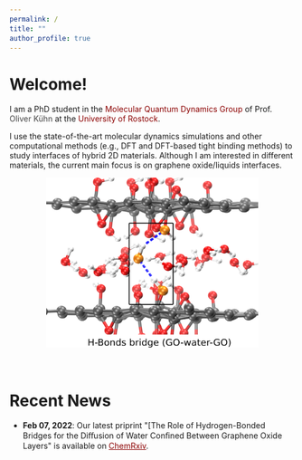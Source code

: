 ```yaml
---
permalink: /
title: ""
author_profile: true
---
```


Welcome!
======
I am a PhD student in the <a style="color: #8B0000; text-decoration:none" href="http://web.physik.uni-rostock.de/quantendynamik/index.html">Molecular Quantum Dynamics Group</a> of Prof. <a style="color: #454545; text-decoration:none" href="http://web.physik.uni-rostock.de/quantendynamik/staff/kuehn.html">Oliver Kühn</a> at the <a style="color: #8B0000; text-decoration:none" href="https://www.uni-rostock.de/">University of Rostock</a>. 

<!---
My <a style="color: #8B0000; text-decoration:none" href="/research/">research</a> focus on utilizing 
-->
I use the state-of-the-art molecular dynamics simulations and other computational methods (e.g., DFT and DFT-based tight binding methods) to study interfaces of hybrid 2D materials. Although I am interested in different materials, the current main focus is on graphene oxide/liquids interfaces.

<div id="wrapper" style="width:100%; text-align:center">
 <img src="/images/GO-water-GO.png" alt="HBs bridge" width="375" height="300" class="center">
 </div>
 <br /> 
<br /> 

Recent News
======
- **Feb 07, 2022**: Our latest priprint "[The Role of Hydrogen-Bonded Bridges for the Diﬀusion of Water Conﬁned Between Graphene Oxide Layers" is available on <a style="color: #8B0000;" href="https://chemrxiv.org/engage/chemrxiv/article-details/61fedc0ee0f52963f8a8e79a">ChemRxiv</a>.